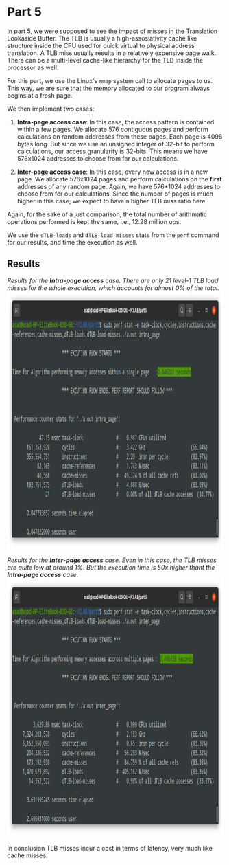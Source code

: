 <h1>Part 5</h1>
In part 5, we were supposed to see the impact of misses in the Translation Lookaside Buffer. The TLB is usually a high-assosiativity cache like structure inside the CPU used for quick virtual to physical address translation. A TLB miss usually results in a relatively expensive page walk. There can be a multi-level cache-like hierarchy for the TLB inside the processor as well.

For this part, we use the Linux's `mmap` system call to allocate pages to us. This way, we are sure that the memory allocated to our program always begins at a fresh page.

We then implement two cases:

1) **Intra-page access case**: In this case, the access pattern is contained within a few pages. We allocate 576 contiguous pages and perform calculations on random addresses from these pages. Each page is 4096 bytes long. But since we use an unsigned integer of 32-bit to perform calculations, our access granularity is 32-bits. This means we have 576x1024 addresses to choose from for our calculations.

2) **Inter-page access case**: In this case, every new access is in a new page. We allocate 576x1024 pages and perform calculations on the **first** addresses of any random page. Again, we have 576*1024 addresses to choose from for our calculations. Since the number of pages is much higher in this case, we expect to have a higher TLB miss ratio here.

Again, for the sake of a just comparison, the total number of arithmatic operations performed is kept the same, i.e., 12.28 million ops.

We use the `dTLB-loads` and `dTLB-load-misses` stats from the `perf` command for our results, and time the execution as well.

<h2>Results</h2>

_Results for the **Intra-page access** case. There are only 21 level-1 TLB load misses for the whole execution, which accounts for almost 0% of the total._
<img src="intra_fin.png" width="900" height="600"/>

_Results for the **Inter-page access** case. Even in this case, the TLB misses are quite low at around 1%. But the execution time is 50x higher thant the **Intra-page access** case._
<img src="inter_fin.png" width="900" height="600"/>
<br><br>
In conclusion TLB misses incur a cost in terms of latency, very much like cache misses.

